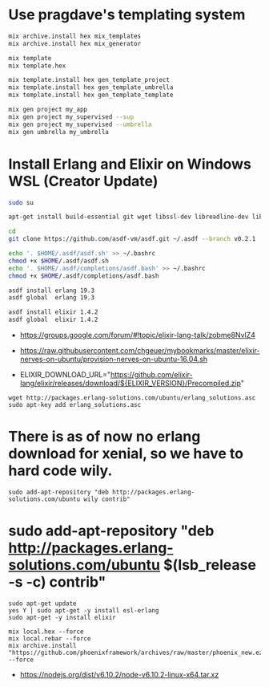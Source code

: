 


# Use pragdave's templating system

```bash
mix archive.install hex mix_templates
mix archive.install hex mix_generator

mix template
mix template.hex 

mix template.install hex gen_template_project
mix template.install hex gen_template_umbrella
mix template.install hex gen_template_template

mix gen project my_app
mix gen project my_supervised --sup
mix gen project my_supervised --umbrella
mix gen umbrella my_umbrella
```


# Install Erlang and Elixir on Windows WSL (Creator Update)

```bash
sudo su

apt-get install build-essential git wget libssl-dev libreadline-dev libncurses5-dev zlib1g-dev m4 curl wx-common libwxgtk3.0-dev autoconf

cd
git clone https://github.com/asdf-vm/asdf.git ~/.asdf --branch v0.2.1

echo '. $HOME/.asdf/asdf.sh' >> ~/.bashrc
chmod +x $HOME/.asdf/asdf.sh
echo '. $HOME/.asdf/completions/asdf.bash' >> ~/.bashrc
chmod +x $HOME/.asdf/completions/asdf.bash

asdf install erlang 19.3
asdf global  erlang 19.3

asdf install elixir 1.4.2
asdf global  elixir 1.4.2
```

- https://groups.google.com/forum/#!topic/elixir-lang-talk/zobme8NvlZ4

- https://raw.githubusercontent.com/chgeuer/mybookmarks/master/elixir-nerves-on-ubuntu/provision-nerves-on-ubuntu-16.04.sh
- ELIXIR_DOWNLOAD_URL="https://github.com/elixir-lang/elixir/releases/download/${ELIXIR_VERSION}/Precompiled.zip"


```
wget http://packages.erlang-solutions.com/ubuntu/erlang_solutions.asc
sudo apt-key add erlang_solutions.asc
```

# There is as of now no erlang download for xenial, so we have to hard code wily.

```
sudo add-apt-repository "deb http://packages.erlang-solutions.com/ubuntu wily contrib"
```

# sudo add-apt-repository "deb http://packages.erlang-solutions.com/ubuntu $(lsb_release -s -c) contrib"

```
sudo apt-get update
yes Y | sudo apt-get -y install esl-erlang
sudo apt-get -y install elixir

mix local.hex --force
mix local.rebar --force
mix archive.install "https://github.com/phoenixframework/archives/raw/master/phoenix_new.ez" --force
```

- https://nodejs.org/dist/v6.10.2/node-v6.10.2-linux-x64.tar.xz

